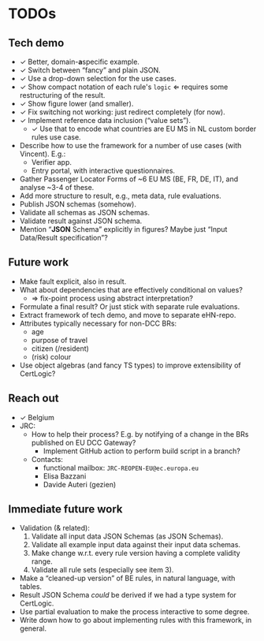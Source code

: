 # TODOs


## Tech demo

* &#10003; Better, domain-**a**specific example.
* &#10003; Switch between “fancy” and plain JSON.
* &#10003; Use a drop-down selection for the use cases.
* &#10003; Show compact notation of each rule's `logic` &lArr; requires some restructuring of the result.
* &#10003; Show figure lower (and smaller).
* &#10003; Fix switching not working: just redirect completely (for now).
* &#10003; Implement reference data inclusion (“value sets”).
    * &#10003; Use that to encode what countries are EU MS in NL custom border rules use case.
* Describe how to use the framework for a number of use cases (with Vincent). E.g.:
    * Verifier app.
    * Entry portal, with interactive questionnaires.
* Gather Passenger Locator Forms of ~6 EU MS (BE, FR, DE, IT), and analyse ~3-4 of these.
* Add more structure to result, e.g., meta data, rule evaluations.
* Publish JSON schemas (somehow).
* Validate all schemas as JSON schemas.
* Validate result against JSON schema.
* Mention “**JSON** Schema” explicitly in figures? Maybe just “Input Data/Result specification”?


## Future work

* Make fault explicit, also in result.
* What about dependencies that are effectively conditional on values?
  * &rArr; fix-point process using abstract interpretation?
* Formulate a final result? Or just stick with separate rule evaluations.
* Extract framework of tech demo, and move to separate eHN-repo.
* Attributes typically necessary for non-DCC BRs:
    * age
    * purpose of travel
    * citizen (/resident)
    * (risk) colour
* Use object algebras (and fancy TS types) to improve extensibility of CertLogic?


## Reach out

* &#10003; Belgium
* JRC:
	* How to help their process? E.g. by notifying of a change in the BRs published on EU DCC Gateway?
		* Implement GitHub action to perform build script in a branch?
	* Contacts:
		* functional mailbox: `JRC-REOPEN-EU@ec.europa.eu`
		* Elisa Bazzani
		* Davide Auteri (gezien)


## Immediate future work

* Validation (& related):
  1. Validate all input data JSON Schemas (as JSON Schemas).
  2. Validate all example input data against their input data schemas.
  3. Make change w.r.t. every rule version having a complete validity range.
  4. Validate all rule sets (especially see item 3).
* Make a “cleaned-up version” of BE rules, in natural language, with tables.
* Result JSON Schema _could_ be derived if we had a type system for CertLogic.
* Use partial evaluation to make the process interactive to some degree.
* Write down how to go about implementing rules with this framework, in general.

